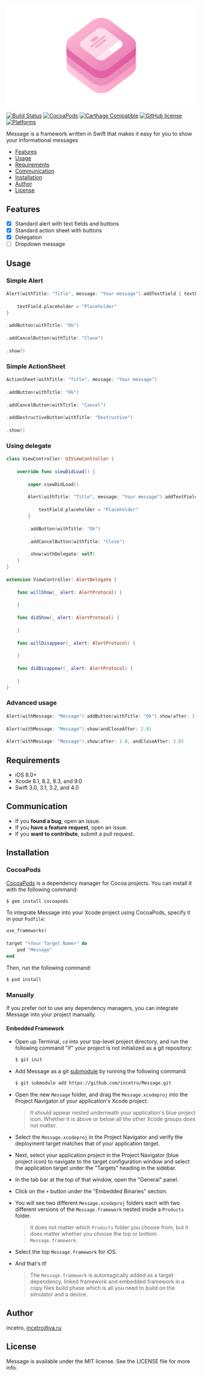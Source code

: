 ![](message.png)

[![Build Status](https://travis-ci.org/incetro/Message.svg?branch=master)](https://travis-ci.org/incetro/Message)
[![CocoaPods](https://img.shields.io/cocoapods/v/Message.svg)](https://img.shields.io/cocoapods/v/Message.svg)
[![Carthage Compatible](https://img.shields.io/badge/Carthage-compatible-4BC51D.svg?style=flat)](https://github.com/Carthage/Carthage)
[![GitHub license](https://img.shields.io/badge/license-MIT-lightgrey.svg)](https://raw.githubusercontent.com/incetro/Message/master/LICENSE.md)
[![Platforms](https://img.shields.io/cocoapods/p/Message.svg)](https://cocoapods.org/pods/Message)

Message is a framework written in Swift that makes it easy for you to show your informational messages

- [Features](#features)
- [Usage](#usage)
- [Requirements](#requirements)
- [Communication](#communication)
- [Installation](#installation)
- [Author](#author)
- [License](#license)

## Features
- [x] Standard alert with text fields and buttons
- [x] Standard action sheet with buttons
- [x] Delegation
- [ ] Dropdown message

## Usage
### Simple Alert
```swift
Alert(withTitle: "Title", message: "Your message").addTextField { textField in
                
    textField.placeholder = "Placeholder"
}
            
.addButton(withTitle: "Ok")
            
.addCancelButton(withTitle: "Close")
            
.show()
```
### Simple ActionSheet
```swift
ActionSheet(withTitle: "Title", message: "Your message")
            
.addButton(withTitle: "Ok")
            
.addCancelButton(withTitle: "Cancel")
            
.addDestructiveButton(withTitle: "Destructive")
            
.show()
```
### Using delegate
```swift
class ViewController: UIViewController {

    override func viewDidLoad() {
        
        super.viewDidLoad()
        
        Alert(withTitle: "Title", message: "Your message").addTextField { textField in
                
            textField.placeholder = "Placeholder"
        }
            
        .addButton(withTitle: "Ok")
            
        .addCancelButton(withTitle: "Close")
            
        .show(withDelegate: self)
    }
}

extension ViewController: AlertDelegate {
    
    func willShow(_ alert: AlertProtocol) {
           
    }
    
    func didShow(_ alert: AlertProtocol) {
        
    }
    
    func willDisappear(_ alert: AlertProtocol) {
        
    }
    
    func didDisappear(_ alert: AlertProtocol) {
        
    }
}
```
### Advanced usage
```swift
Alert(withMessage: "Message").addButton(withTitle: "Ok").show(after: 1.0)
        
Alert(withMessage: "Message").show(andCloseAfter: 2.0)
        
Alert(withMessage: "Message").show(after: 1.0, andCloseAfter: 2.0)
```
## Requirements
- iOS 8.0+
- Xcode 8.1, 8.2, 8.3, and 9.0
- Swift 3.0, 3.1, 3.2, and 4.0

## Communication

- If you **found a bug**, open an issue.
- If you **have a feature request**, open an issue.
- If you **want to contribute**, submit a pull request.

## Installation

### CocoaPods

[CocoaPods](http://cocoapods.org) is a dependency manager for Cocoa projects. You can install it with the following command:

```bash
$ gem install cocoapods
```

To integrate Message into your Xcode project using CocoaPods, specify it in your `Podfile`:

```ruby
use_frameworks!

target "<Your Target Name>" do
    pod "Message"
end
```

Then, run the following command:

```bash
$ pod install
```

### Manually

If you prefer not to use any dependency managers, you can integrate Message into your project manually.

#### Embedded Framework

- Open up Terminal, `cd` into your top-level project directory, and run the following command "if" your project is not initialized as a git repository:

  ```bash
  $ git init
  ```

- Add Message as a git [submodule](http://git-scm.com/docs/git-submodule) by running the following command:

  ```bash
  $ git submodule add https://github.com/incetro/Message.git
  ```

- Open the new `Message` folder, and drag the `Message.xcodeproj` into the Project Navigator of your application's Xcode project.

    > It should appear nested underneath your application's blue project icon. Whether it is above or below all the other Xcode groups does not matter.

- Select the `Message.xcodeproj` in the Project Navigator and verify the deployment target matches that of your application target.
- Next, select your application project in the Project Navigator (blue project icon) to navigate to the target configuration window and select the application target under the "Targets" heading in the sidebar.
- In the tab bar at the top of that window, open the "General" panel.
- Click on the `+` button under the "Embedded Binaries" section.
- You will see two different `Message.xcodeproj` folders each with two different versions of the `Message.framework` nested inside a `Products` folder.

    > It does not matter which `Products` folder you choose from, but it does matter whether you choose the top or bottom `Message.framework`.

- Select the top `Message.framework` for iOS.

- And that's it!

  > The `Message.framework` is automagically added as a target dependency, linked framework and embedded framework in a copy files build phase which is all you need to build on the simulator and a device.
  
## Author

incetro, incetro@ya.ru

## License

Message is available under the MIT license. See the LICENSE file for more info.
